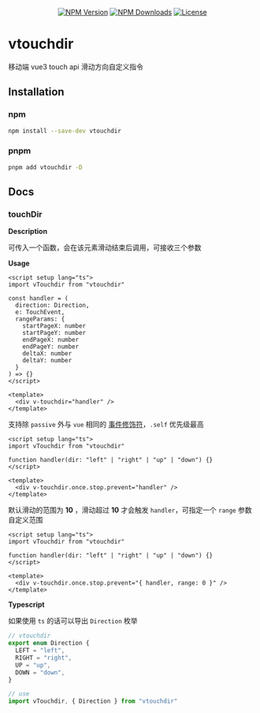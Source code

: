 <p align="center">
  <a href="https://www.npmjs.com/package/vtouchdir" target="_blank" rel="noopener noreferrer"><img src="https://badgen.net/npm/v/vtouchdir" alt="NPM Version" /></a>
  <a href="https://www.npmjs.com/package/vtouchdir" target="_blank" rel="noopener noreferrer"><img src="https://badgen.net/npm/dt/vtouchdir" alt="NPM Downloads" /></a>
  <a href="https://github.com/a145789/vtouchdir/blob/main/LICENSE" target="_blank" rel="noopener noreferrer"><img src="https://badgen.net/github/license/a145789/vtouchdir" alt="License" /></a>
</p>

# vtouchdir

移动端 vue3 touch api 滑动方向自定义指令

## Installation

### npm

```bash
npm install --save-dev vtouchdir
```

### pnpm

```bash
pnpm add vtouchdir -D
```

## Docs

### touchDir

**Description**

可传入一个函数，会在该元素滑动结束后调用，可接收三个参数

**Usage**

```vue
<script setup lang="ts">
import vTouchdir from "vtouchdir"

const handler = (
  direction: Direction,
  e: TouchEvent,
  rangeParams: {
    startPageX: number
    startPageY: number
    endPageX: number
    endPageY: number
    deltaX: number
    deltaY: number
  }
) => {}
</script>

<template>
  <div v-touchdir="handler" />
</template>
```

支持除 `passive` 外与 `vue` 相同的 [事件修饰符](https://staging-cn.vuejs.org/guide/essentials/event-handling.html#event-modifiers)，`.self` 优先级最高

```vue
<script setup lang="ts">
import vTouchdir from "vtouchdir"

function handler(dir: "left" | "right" | "up" | "down") {}
</script>

<template>
  <div v-touchdir.once.stop.prevent="handler" />
</template>
```

默认滑动的范围为 **10** ，滑动超过 **10** 才会触发 `handler`，可指定一个 `range` 参数自定义范围

```vue
<script setup lang="ts">
import vTouchdir from "vtouchdir"

function handler(dir: "left" | "right" | "up" | "down") {}
</script>

<template>
  <div v-touchdir.once.stop.prevent="{ handler, range: 0 }" />
</template>
```

**Typescript**

如果使用 `ts` 的话可以导出 `Direction` 枚举

```ts
// vtouchdir
export enum Direction {
  LEFT = "left",
  RIGHT = "right",
  UP = "up",
  DOWN = "down",
}

// use
import vTouchdir, { Direction } from "vtouchdir"
```
